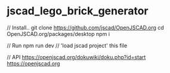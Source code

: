 # jscad_lego_brick_generator

// Install..
git clone https://github.com/jscad/OpenJSCAD.org
cd OpenJSCAD.org/packages/desktop
npm i

// Run
npm run dev
// 'load jscad project' this file

// API
https://openjscad.org/dokuwiki/doku.php?id=start
https://openjscad.org

